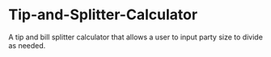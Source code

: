 # Tip-and-Splitter-Calculator
A tip and bill splitter calculator that allows a user to input party size to divide as needed.
